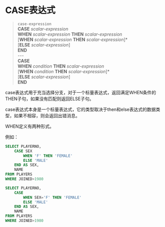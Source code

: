 # CASE表达式

> `case-expression`  
**CASE** *scalar-expression*   
**WHEN** *scalar-expression* **THEN** *scalar-expression*  
[**WHEN** *scalar-expression* **THEN** *scalar-expression*]*   
[**ELSE** *scalar-expression*]   
**END**  
\-\-\-  
**CASE**  
**WHEN** *condition* **THEN** *scalar-expression*   
[**WHEN** *condition* **THEN** *scalar-expression*]*   
[**ELSE** *scalar-expression*]   
**END**

case表达式用于充当选择分支，对于一个标量表达式，返回满足WHEN条件的THEN子句，如果没有匹配则返回ELSE子句。

case表达式本身是一个标量表达式，它的类型取决于then和else表达式的数据类型，如果不相容，则会返回出错消息。

WHEN定义有两种形式。

例如：

``` SQL
SELECT PLAYERNO, 
	CASE SEX 
		WHEN 'F' THEN 'FEMALE'
		ELSE 'MALE'
	END AS SEX, 
	NAME 
FROM PLAYERS 
WHERE JOINED>1980

SELECT PLAYERNO, 
	CASE 
		WHEN SEX='F' THEN 'FEMALE' 
		ELSE 'MALE' 
	END AS SEX, 
	NAME 
FROM PLAYERS 
WHERE JOINED>1980
```